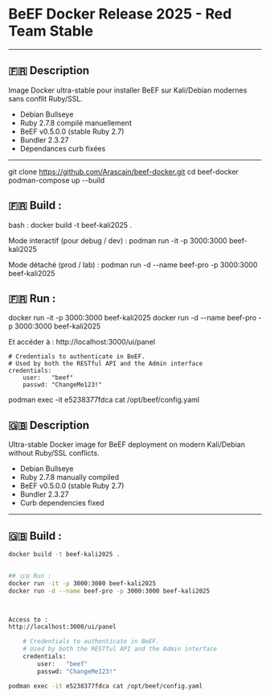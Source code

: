 # BeEF Docker Release 2025 - Red Team Stable

---

## 🇫🇷 Description

Image Docker ultra-stable pour installer BeEF sur Kali/Debian modernes sans conflit Ruby/SSL.

- Debian Bullseye
- Ruby 2.7.8 compilé manuellement
- BeEF v0.5.0.0 (stable Ruby 2.7)
- Bundler 2.3.27
- Dépendances curb fixées

---

git clone https://github.com/Arascain/beef-docker.git
cd beef-docker
podman-compose up --build


## 🇫🇷 Build :

bash :
    docker build -t beef-kali2025 .

Mode interactif (pour debug / dev) :
    podman run -it -p 3000:3000 beef-kali2025

Mode détaché (prod / lab) :
    podman run -d --name beef-pro -p 3000:3000 beef-kali2025



## 🇫🇷 Run :
docker run -it -p 3000:3000 beef-kali2025
docker run -d --name beef-pro -p 3000:3000 beef-kali2025


Et accéder à :
http://localhost:3000/ui/panel

    # Credentials to authenticate in BeEF.
    # Used by both the RESTful API and the Admin interface
    credentials:
        user:   "beef"
        passwd: "ChangeMe123!"

podman exec -it e5238377fdca cat /opt/beef/config.yaml 

## 🇬🇧 Description

Ultra-stable Docker image for BeEF deployment on modern Kali/Debian without Ruby/SSL conflicts.

- Debian Bullseye
- Ruby 2.7.8 manually compiled
- BeEF v0.5.0.0 (stable Ruby 2.7)
- Bundler 2.3.27
- Curb dependencies fixed

---


## 🇬🇧 Build :

```bash
docker build -t beef-kali2025 .


## 🇬🇧 Run :
docker run -it -p 3000:3000 beef-kali2025
docker run -d --name beef-pro -p 3000:3000 beef-kali2025



Access to :
http://localhost:3000/ui/panel

    # Credentials to authenticate in BeEF.
    # Used by both the RESTful API and the Admin interface
    credentials:
        user:   "beef"
        passwd: "ChangeMe123!"

podman exec -it e5238377fdca cat /opt/beef/config.yaml 

